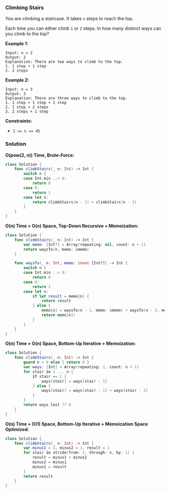 
### Climbing Stairs

You are climbing a staircase. It takes `n` steps to reach the top.

Each time you can either climb `1` or `2` steps. In how many distinct ways can you climb to the top?

__Example 1:__
```
Input: n = 2
Output: 2
Explanation: There are two ways to climb to the top.
1. 1 step + 1 step
2. 2 steps
```
__Example 2:__
```
Input: n = 3
Output: 3
Explanation: There are three ways to climb to the top.
1. 1 step + 1 step + 1 step
2. 1 step + 2 steps
3. 2 steps + 1 step
```

__Constraints:__
* `1 <= n <= 45`

### Solution
__O(pow(2, n)) Time, Brute-Force:__
```swift
class Solution {
    func climbStairs(_ n: Int) -> Int {
        switch n {
        case Int.min ..< 0:
            return 0
        case 0:
            return 1
        case let n:
            return climbStairs(n - 1) + climbStairs(n - 2)
        }
    }
}
```
__O(n) Time + O(n) Space, Top-Down Recursive + Memoization:__
```swift
class Solution {
    func climbStairs(_ n: Int) -> Int {
        var memo: [Int?] = Array(repeating: nil, count: n + 1)
        return waysTo(n, memo: &memo)
    }

    func waysTo(_ n: Int, memo: inout [Int?]) -> Int {
        switch n {
        case Int.min ..< 0:
            return 0
        case 0:
            return 1
        case let n:
            if let result = memo[n] {
                return result
            } else {
                memo[n] = waysTo(n - 1, memo: &memo) + waysTo(n - 2, memo: &memo)
                return memo[n]!
            }
        }
    }
}
```
__O(n) Time + O(n) Space, Bottom-Up Iterative + Memoization:__
```swift
class Solution {
    func climbStairs(_ n: Int) -> Int {
        guard n > 0 else { return 0 }
        var ways: [Int] = Array(repeating: 1, count: n + 1)
        for stair in 1 ... n {
            if stair == 1 {
                ways[stair] = ways[stair - 1]
            } else {
                ways[stair] = ways[stair - 1] + ways[stair - 2]
            }
        }
        return ways.last ?? 0
    }
}
```
__O(n) Time + O(1) Space, Bottom-Up Iterative + Memoization Space Optimized:__
```swift
class Solution {
    func climbStairs(_ n: Int) -> Int {
        var minus1 = 1, minus2 = 1, result = 1
        for stair in stride(from: 2, through: n, by: 1) {
            result = minus1 + minus2
            minus2 = minus1
            minus1 = result
        }
        return result
    }
}
```